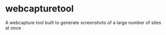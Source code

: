 # webcapturetool
A webcapture tool built to generate screenshots of a large number of sites at once
